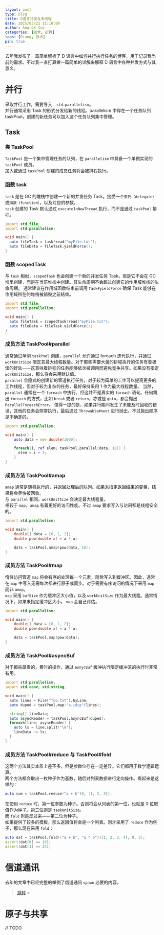 ```yaml
---
layout: post
type: blog
title: D语言并发与多线程
date: 2025/05/21 11:10:00
author: Amarok Ice
categories: [技术, 折腾]
tags: [DLang, 技术]
pin: true
---
```


去年我发布了一篇简单解析了 D 语言中如何并行执行任务的博客，用于记录我当前的需求。不过我一直打算做一篇简单的详解来解释 D 语言中各种并发方式与其意义。  

# 并行

采取并行工作，需要导入　`std.parallelism`。  
并行通常采用 Task 的形式分发给新的线程。parallelism 中存在一个任务队列 taskPool，创建的新任务可以加入这个任务队列集中管理。

## Task

### 类 TaskPool

`TaskPool` 是一个集中管理任务的队列，在 `parallelism` 中具备一个单例实现的 `taskPool` 成员。  
加入或通过 `taskPool` 创建的成员任务将会被排程执行。

### 函数 task

`task` 是在 GC 的堆栈中创建一个新的并发任务 Task。接受一个`委托（delegate）`或`函数（function）`，以及对应的参数。  
`task` 创建的 Task 默认通过 `executeInNewThread` 执行，而不是通过 `taskPool` 排程。

```d
import std.file;
import std.parallelism;

void main() {
  auto fileTask = task!read("myFile.txt");
  auto fileData = fileTask.yieldForce();
}
```

### 函数 scopedTask

与 `task` 相似，`scopedTask` 也会创建一个新的并发任务 Task。但是它不会在 GC 堆里创建，而是在当前堆栈中创建。其生命周期不会超过创建它的作用域堆栈的生命周期。
通常建议在作用域函数结束前调用 `Task#yieldForce` 确保 Task 能够在作用域所在的堆栈被销毁之前结束。

```d
import std.file;
import std.parallelism;

void main() {
  auto fileTask = scopedTask!read("myFile.txt");
  auto fileData = fileTask.yieldForce();
}
```

### 成员方法 TaskPool#parallel

通常通过单例 `taskPool` 创建，`parallel` 允许通过 foreach 迭代执行，并通过 `workUnitSize` 限定其最大线程数量。对于那些需要大量的排程执行的任务有着极佳的好处——这意味着排程的任务能够依次被调用而避免竞争共享。如果没有指定 `workUnitSize`，那么将会采用默认值。  
`parallel` 会隐式的创建新的管道执行任务，对于较为简单的工作可以提高更多的工作线程，但对于较为复杂的任务，最好保持采用 1 作为最大线程数量。
当然，`parallel` 通常在一个 `foreach` 中执行，但这并不是真实的 `foreach` 语句。任何跳出 `foreach` 的方式，比如 `break` 或者 `return`，亦或是 `goto`，都会抛出 `ParallelForeachError`。
值得一提的是，如果并行期间发生了未能及时回收的错误，其他的任务会照常执行，最后通过 `Throwable#next` 进行抛出。不过抛出顺序是不确定的。

```d
import std.parallelism;

void main() {
    auto data = new double[1000];

    foreach(i, ref elem; taskPool.parallel(data, 10)) {
      elem = i + 1;
    }
}
```

### 成员方法 TaskPool#amap

`amap` 通常是随机执行的，并返回处理后的队列。如果未指定返回结果的变量，结果将会尽快被回收。  
与 `parallel` 相同，`workUnitSize` 会决定最大线程量。  
相较于 `map`，`amap` 有着更好的访问性能。不过 `amap` 要求写入与访问都是线程安全的。

```d
import std.parallelism;

void main() {
    double[] data = [0, 1, 2];
    double pow(double a) = a * a;

    data = taskPool.amap!pow(data, 10);
}
```

### 成员方法 TaskPool#map

惰性访问管道 `map` 将会有序的处理每一个元素，随后写入到缓冲区。因此，通常在 `map` 中写入无需每次都进行原子或同步。对于需要有序访问的情况下采用 `map` 而非 `amap`。  
`map` 采用 `bufSize` 作为缓冲区大小值，以及 `workUnitSize` 作为最大线程。通常情况下，如果未指定缓冲区大小， `map` 会自己评估。

```d
import std.parallelism;

void main() {
    double[] data = [0, 1, 2];
    double pow(double a) = a * a;

    data = taskPool.map!pow(data);
}
```

### 成员方法 TaskPool#asyncBuf

对于那些昂贵的，费时的操作，通过 `asnycBuf` 缓冲执行限定缓冲区的执行时非常有用。

```d
import std.parallelism;
import std.conv, std.string;

void main() {
  auto lines = File("foo.txt").byLine;
  auto duped = taskPool.map!"a.idup"(lines);

  string[] lineData;
  auto asyncReader = taskPool.asyncBuf(duped);
  foreach(line; asyncReader) {
    auto ls = line.split("\n");
    lineData ~= ls;
  }
}
```

### 成员方法 TaskPool#reduce 与 TaskPool#fold

这两个方法其实本质上差不多，但是参数位存在一定差异。它们都用于数学逻辑运算。  
两个方法都会取出一枚种子作为基数，随后对列表数据进行定向操作。看起来是这样的：

```d
auto sum = taskPool.reduce!"a + b"(0, [1, 2, 3]);
```

在使用 `reduce` 时，第一位参数为种子。否则将会从列表的第一位，也就是 0 位取值作为种子。第三位则是 `taskUnitSize`。  
而 `fold` 则是反过来——第二位为种子。  
如果提供了较多的模板，那么返回值将会是一个列表。刚才采用了 `reduce` 作为例子，那么现在采用 `fold`：

```d
auto dat = taskPool.fold!("a + b", "a * b")([1, 2, 3, 4], 0, 5);
assert(dat[0] == 10);
assert(dat[1] == 24);
```

# 信道通讯

去年的文章中已经完整的举例了信道通讯 `spawn` 必要的内容。  
> [跳转](https://wolf.snowlyicewolf.club/%E5%92%A9%E7%8B%BC%E5%8D%9A%E5%AE%A2/%E6%8A%98%E8%85%BE/2024/11/04/Dlang%E5%A4%9A%E7%BA%BF%E7%A8%8B%E4%B9%8Bspawn.html) <

# 原子与共享

// TODO
